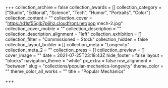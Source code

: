 +++
collection_archive = false
collection_awards = []
collection_category = ["Studio", "Editorial", "Science", "Tech", "Humor", "Portraits", "Color"]
collection_content = ""
collection_cover = "https://d1sf55qlb7p6hz.cloudfront.net/pop mech-2.jpg"
collection_cover_mobile = ""
collection_description = ""
collection_description_alignment = "left"
collection_exhibition = []
collection_filter = "Commissioned + Stock"
collection_hidden = false
collection_layout_builder = []
collection_meta = "Longevity"
collection_meta_2 = ""
collection_press = []
collection_preview = []
cover_image = ""
date = 2021-07-25T23:18:43Z
hide_footer = false
layout = "blocks"
navigation_theme = "white"
px_extra = false
row_alignment = "between"
slug = "collections/popular-mechanics-longevity"
theme_color = ""
theme_color_all_works = ""
title = "Popular Mechanics"

+++
